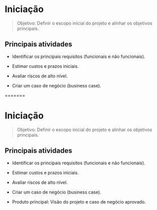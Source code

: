 
# Iniciação

> Objetivo: Definir o escopo inicial do projeto e alinhar os objetivos principais.

## Principais atividades

* Identificar os principais requisitos (funcionais e não funcionais).

* Estimar custos e prazos iniciais.

* Avaliar riscos de alto nível.

* Criar um caso de negócio (business case).

=======
# Iniciação

> Objetivo: Definir o escopo inicial do projeto e alinhar os objetivos principais.

## Principais atividades

* Identificar os principais requisitos (funcionais e não funcionais).

* Estimar custos e prazos iniciais.

* Avaliar riscos de alto nível.

* Criar um caso de negócio (business case).

* Produto principal: Visão do projeto e caso de negócio aprovado.